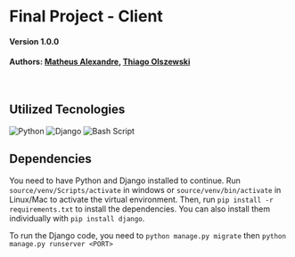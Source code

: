 # Final Project - Client

#### Version 1.0.0

#### Authors: [Matheus Alexandre](https://github.com/MatheusABA), [Thiago Olszewski](https://github.com/olszewskioc)

</br>

## Utilized Tecnologies

![Python](https://img.shields.io/badge/python-3670A0?style=for-the-badge&logo=python&logoColor=ffdd54) ![Django](https://img.shields.io/badge/django-%23092E20.svg?style=for-the-badge&logo=django&logoColor=white) ![Bash Script](https://img.shields.io/badge/bash_script-%23121011.svg?style=for-the-badge&logo=gnu-bash&logoColor=white)
          

## Dependencies

You need to have Python and Django installed to continue.
Run `source/venv/Scripts/activate` in windows
or `source/venv/bin/activate` in Linux/Mac to activate the virtual environment.
Then, run `pip install -r requirements.txt` to install the dependencies.
You can also install them individually with `pip install django`.

To run the Django code, you need to `python manage.py migrate` then `python manage.py runserver <PORT>` 

